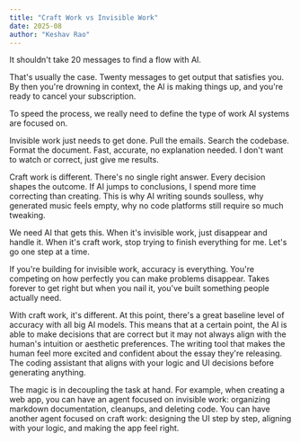 ```yaml
---
title: "Craft Work vs Invisible Work"
date: 2025-08
author: "Keshav Rao"
---
```


It shouldn't take 20 messages to find a flow with AI.

That's usually the case. Twenty messages to get output that satisfies you. By then you're drowning in context, the AI is making things up, and you're ready to cancel your subscription.

To speed the process, we really need to define the type of work AI systems are focused on.

Invisible work just needs to get done. Pull the emails. Search the codebase. Format the document. Fast, accurate, no explanation needed. I don't want to watch or correct, just give me results. 

Craft work is different. There's no single right answer. Every decision shapes the outcome. If AI jumps to conclusions, I spend more time correcting than creating. This is why AI writing sounds soulless, why generated music feels empty, why no code platforms still require so much tweaking.

We need AI that gets this. When it's invisible work, just disappear and handle it. When it's craft work, stop trying to finish everything for me. Let's go one step at a time.

If you're building for invisible work, accuracy is everything. You're competing on how perfectly you can make problems disappear. Takes forever to get right but when you nail it, you've built something people actually need.

With craft work, it's different. At this point, there's a great baseline level of accuracy with all big AI models. This means that at a certain point, the AI is able to make decisions that are correct but it may not always align with the human's intuition or aesthetic preferences. The writing tool that makes the human feel more excited and confident about the essay they're releasing. The coding assistant that aligns with your logic and UI decisions before generating anything.

The magic is in decoupling the task at hand. For example, when creating a web app, you can have an agent focused on invisible work: organizing markdown documentation, cleanups, and deleting code. You can have another agent focused on craft work: designing the UI step by step, aligning with your logic, and making the app feel right. 

